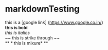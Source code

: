# markdownTesting

this is a [google link] (https://www.google.co.in/) <br>
**this is bold** <br>
 *this is italics* <br>
 ~~ this is strike through ~~ <br>
 ** * this is mixure* **
